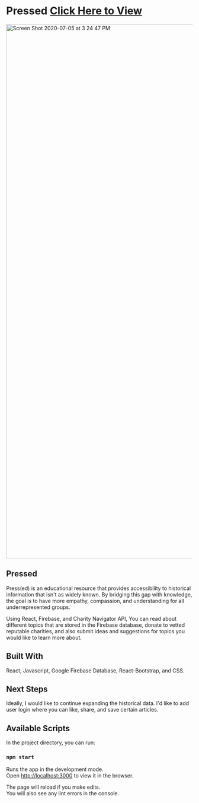 

# Pressed [Click Here to View](https://sleepy-lumiere-acb603.netlify.app)

<img width="1440" alt="Screen Shot 2020-07-05 at 3 24 47 PM" src="https://user-images.githubusercontent.com/62561772/86543223-a5b5c800-beea-11ea-9b02-5a2b57055af0.png">



## Pressed

Press(ed) is an educational resource that provides accessibility to historical information that isn't as widely known. By bridging this gap with knowledge, the goal is to have more empathy, compassion, and understanding for all underrepresented groups.

Using React, Firebase, and Charity Navigator API, You can read about different topics that are stored in the Firebase database, donate to vetted reputable charities, and also submit ideas and suggestions for topics you would like to learn more about.


## Built With

React, Javascript, Google Firebase Database, React-Bootstrap, and CSS.

## Next Steps

Ideally, I would like to continue expanding the historical data.
I'd like to add user login where you can like, share, and save certain articles.


## Available Scripts

In the project directory, you can run:

### `npm start`

Runs the app in the development mode.<br />
Open [http://localhost:3000](http://localhost:3000) to view it in the browser.

The page will reload if you make edits.<br />
You will also see any lint errors in the console.

